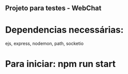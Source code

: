 ## Projeto para testes - WebChat

# Dependencias necessárias:

ejs, express, nodemon, path, socketio

# Para iniciar: npm run start